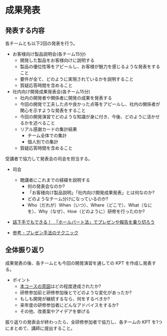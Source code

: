 成果発表
===================================

発表する内容
-----------------------------------

各チームとも以下2回の発表を行う。

- お客様向け製品説明会(各チーム15分)
  - 開発した製品をお客様向けに説明する
  - 製品の優位性等をアピールし、お客様が魅力を感じるような発表をすること
  - 要件が全て、どのように実現されているかを説明すること
  - 質疑応答時間を含めること
- 社内向け開発成果発表会(各チーム15分)
  - 社内の開発者や関係者に開発の成果を発表する
  - 今回の開発で工夫した点や良かった点等をアピールし、社内の関係者が関心を示すような発表をすること
  - 今回の開発演習でどのような知識が身に付き、今後、どのように活かせるかを述べること
  - リアル感謝カードの集計結果
    - チーム全体での集計
    - 個人別での集計
  - 質疑応答時間を含めること

受講者で協力して発表会の司会を担当する。

- 司会
  - 聴講者にこれまでの経緯を説明する
    - 何の発表会なのか?
    - 「お客様向け製品説明」「社内向け開発成果発表」とは何なのか?
    - どのようなチーム分けになっているのか?
    - Who（だれが）When（いつ）、Where（どこで）、What（なにを）、Why（なぜ）、How（どのように）研修を行ったのか?

- [話下手でもできる！　「ホールパート法」でプレゼンや報告を乗り切ろう](https://tenshoku.mynavi.jp/knowhow/suppli/60sec/040)
- [参考 - プレゼン手法のテクニック](https://dandydot.no-ip.biz/~dot/presen/MeioUniv/#day7)

全体振り返り
-----------------------------------

成果発表の後、各チームとも今回の開発演習を通しての KPT を作成し発表する。

- ポイント
  - [本コースの意図](../overview/README.md)はどの程度達成されたか?
  - 研修参加前と研修参加後とでどのような変化があったか?
  - もしも開発が継続するなら、何をするべきか?
  - 来年度の研修参加者にどんなアドバイスをするか?
  - その他、改善案やアイデアを挙げる

振り返りの発表会が終わったら、全研修参加者で協力し、各チームの KPT を1つにまとめて、講師に提出すること。
